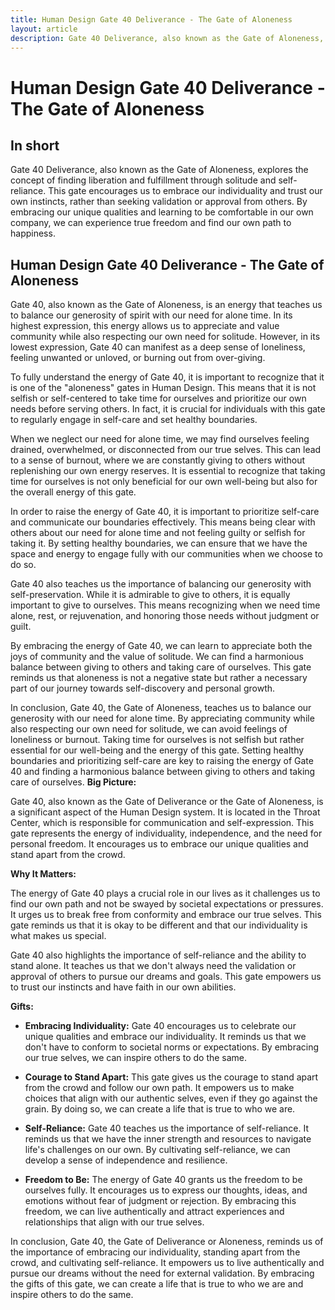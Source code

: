 ```yaml
---
title: Human Design Gate 40 Deliverance - The Gate of Aloneness
layout: article
description: Gate 40 Deliverance, also known as the Gate of Aloneness, explores the concept of finding liberation and fulfillment through solitude and self-reliance. This gate encourages us to embrace our individuality and trust our own instincts, rather than seeking validation or approval from others. By embracing our unique qualities and learning to be comfortable in our own company, we can experience true freedom and find our own path to happiness.
---
```

# Human Design Gate 40 Deliverance - The Gate of Aloneness
## In short
 Gate 40 Deliverance, also known as the Gate of Aloneness, explores the concept of finding liberation and fulfillment through solitude and self-reliance. This gate encourages us to embrace our individuality and trust our own instincts, rather than seeking validation or approval from others. By embracing our unique qualities and learning to be comfortable in our own company, we can experience true freedom and find our own path to happiness.

## Human Design Gate 40 Deliverance - The Gate of Aloneness
Gate 40, also known as the Gate of Aloneness, is an energy that teaches us to balance our generosity of spirit with our need for alone time. In its highest expression, this energy allows us to appreciate and value community while also respecting our own need for solitude. However, in its lowest expression, Gate 40 can manifest as a deep sense of loneliness, feeling unwanted or unloved, or burning out from over-giving.

To fully understand the energy of Gate 40, it is important to recognize that it is one of the "aloneness" gates in Human Design. This means that it is not selfish or self-centered to take time for ourselves and prioritize our own needs before serving others. In fact, it is crucial for individuals with this gate to regularly engage in self-care and set healthy boundaries.

When we neglect our need for alone time, we may find ourselves feeling drained, overwhelmed, or disconnected from our true selves. This can lead to a sense of burnout, where we are constantly giving to others without replenishing our own energy reserves. It is essential to recognize that taking time for ourselves is not only beneficial for our own well-being but also for the overall energy of this gate.

In order to raise the energy of Gate 40, it is important to prioritize self-care and communicate our boundaries effectively. This means being clear with others about our need for alone time and not feeling guilty or selfish for taking it. By setting healthy boundaries, we can ensure that we have the space and energy to engage fully with our communities when we choose to do so.

Gate 40 also teaches us the importance of balancing our generosity with self-preservation. While it is admirable to give to others, it is equally important to give to ourselves. This means recognizing when we need time alone, rest, or rejuvenation, and honoring those needs without judgment or guilt.

By embracing the energy of Gate 40, we can learn to appreciate both the joys of community and the value of solitude. We can find a harmonious balance between giving to others and taking care of ourselves. This gate reminds us that aloneness is not a negative state but rather a necessary part of our journey towards self-discovery and personal growth.

In conclusion, Gate 40, the Gate of Aloneness, teaches us to balance our generosity with our need for alone time. By appreciating community while also respecting our own need for solitude, we can avoid feelings of loneliness or burnout. Taking time for ourselves is not selfish but rather essential for our well-being and the energy of this gate. Setting healthy boundaries and prioritizing self-care are key to raising the energy of Gate 40 and finding a harmonious balance between giving to others and taking care of ourselves.
**Big Picture:**

Gate 40, also known as the Gate of Deliverance or the Gate of Aloneness, is a significant aspect of the Human Design system. It is located in the Throat Center, which is responsible for communication and self-expression. This gate represents the energy of individuality, independence, and the need for personal freedom. It encourages us to embrace our unique qualities and stand apart from the crowd.

**Why It Matters:**

The energy of Gate 40 plays a crucial role in our lives as it challenges us to find our own path and not be swayed by societal expectations or pressures. It urges us to break free from conformity and embrace our true selves. This gate reminds us that it is okay to be different and that our individuality is what makes us special.

Gate 40 also highlights the importance of self-reliance and the ability to stand alone. It teaches us that we don't always need the validation or approval of others to pursue our dreams and goals. This gate empowers us to trust our instincts and have faith in our own abilities.

**Gifts:**

- **Embracing Individuality:** Gate 40 encourages us to celebrate our unique qualities and embrace our individuality. It reminds us that we don't have to conform to societal norms or expectations. By embracing our true selves, we can inspire others to do the same.

- **Courage to Stand Apart:** This gate gives us the courage to stand apart from the crowd and follow our own path. It empowers us to make choices that align with our authentic selves, even if they go against the grain. By doing so, we can create a life that is true to who we are.

- **Self-Reliance:** Gate 40 teaches us the importance of self-reliance. It reminds us that we have the inner strength and resources to navigate life's challenges on our own. By cultivating self-reliance, we can develop a sense of independence and resilience.

- **Freedom to Be:** The energy of Gate 40 grants us the freedom to be ourselves fully. It encourages us to express our thoughts, ideas, and emotions without fear of judgment or rejection. By embracing this freedom, we can live authentically and attract experiences and relationships that align with our true selves.

In conclusion, Gate 40, the Gate of Deliverance or Aloneness, reminds us of the importance of embracing our individuality, standing apart from the crowd, and cultivating self-reliance. It empowers us to live authentically and pursue our dreams without the need for external validation. By embracing the gifts of this gate, we can create a life that is true to who we are and inspire others to do the same.